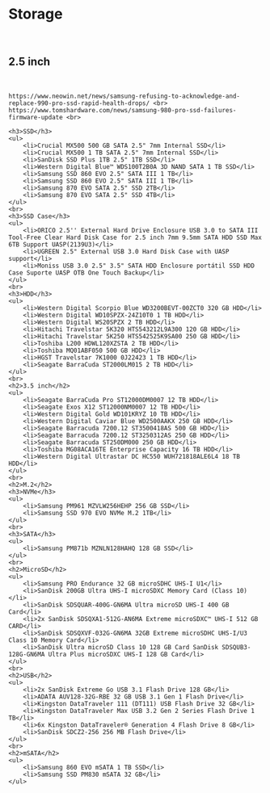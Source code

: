 <!DOCTYPE html>
<html lang="en">
<head>
    <meta charset="UTF-8">
    <meta name="viewport" content="width=device-width, initial-scale=1.0">
    <title>Storage</title>
</head>
<body>
    <h1>Storage</h1>
    <br>
    <h2>2.5 inch</h2>
    <br>
  
    https://www.neowin.net/news/samsung-refusing-to-acknowledge-and-replace-990-pro-ssd-rapid-health-drops/ <br>
    https://www.tomshardware.com/news/samsung-980-pro-ssd-failures-firmware-update <br>
  
    <h3>SSD</h3>
    <ul>
        <li>Crucial MX500 500 GB SATA 2.5" 7mm Internal SSD</li>
        <li>Crucial MX500 1 TB SATA 2.5" 7mm Internal SSD</li>
        <li>SanDisk SSD Plus 1TB 2.5" 1TB SSD</li>
        <li>Western Digital Blue™ WDS100T2B0A 3D NAND SATA 1 TB SSD</li>
        <li>Samsung SSD 860 EVO 2.5" SATA III 1 TB</li>
        <li>Samsung SSD 860 EVO 2.5" SATA III 1 TB</li>
        <li>Samsung 870 EVO SATA 2.5" SSD 2TB</li>
        <li>Samsung 870 EVO SATA 2.5" SSD 4TB</li>
    </ul>
    <br>
    <h3>SSD Case</h3>
    <ul>
        <li>ORICO 2.5'' External Hard Drive Enclosure USB 3.0 to SATA III Tool-Free Clear Hard Disk Case for 2.5 inch 7mm 9.5mm SATA HDD SSD Max 6TB Support UASP(2139U3)</li>
        <li>UGREEN 2.5" External USB 3.0 Hard Disk Case with UASP support</li>
        <li>Moniss USB 3.0 2.5" 3.5" SATA HDD Enclosure portátil SSD HDD Case Suporte UASP OTB One Touch Backup</li>
    </ul>
    <br>
    <h3>HDD</h3>
    <ul>
        <li>Western Digital Scorpio Blue WD3200BEVT-00ZCT0 320 GB HDD</li>
        <li>Western Digital WD10SPZX-24Z10T0 1 TB HDD</li>
        <li>Western Digital WS20SPZX 2 TB HDD</li>
        <li>Hitachi Travelstar 5K320 HTS543212L9A300 120 GB HDD</li>
        <li>Hitachi Travelstar 5K250 HTS542525K9SA00 250 GB HDD</li>
        <li>Toshiba L200 HDWL120XZSTA 2 TB HDD</li>
        <li>Toshiba MQ01ABF050 500 GB HDD</li>
        <li>HGST Travelstar 7K1000 0J22423 1 TB HDD</li>
        <li>Seagate BarraCuda ST2000LM015 2 TB HDD</li>
    </ul>
    <br>
    <h2>3.5 inch</h2>
    <ul>
        <li>Seagate BarraCuda Pro ST12000DM0007 12 TB HDD</li>
        <li>Seagate Exos X12 ST12000NM0007 12 TB HDD</li>
        <li>Western Digital Gold WD101KRYZ 10 TB HDD</li>
        <li>Western Digital Caviar Blue WD2500AAKX 250 GB HDD</li>
        <li>Seagate Barracuda 7200.12 ST3500418AS 500 GB HDD</li>
        <li>Seagate Barracuda 7200.12 ST3250312AS 250 GB HDD</li>
        <li>Seagate Barracuda ST250DM000 250 GB HDD</li>
        <li>Toshiba MG08ACA16TE Enterprise Capacity 16 TB HDD</li>
        <li>Western Digital Ultrastar DC HC550 WUH721818ALE6L4 18 TB HDD</li>
    </ul>
    <br>
    <h2>M.2</h2>
    <h3>NVMe</h3>
    <ul>
        <li>Samsung PM961 MZVLW256HEHP 256 GB SSD</li>
        <li>Samsung SSD 970 EVO NVMe M.2 1TB</li>
    </ul>
    <br>
    <h3>SATA</h3>
    <ul>
        <li>Samsung PM871b MZNLN128HAHQ 128 GB SSD</li>
    </ul>
    <br>
    <h2>MicroSD</h2>
    <ul>
        <li>Samsung PRO Endurance 32 GB microSDHC UHS-I U1</li>
        <li>SanDisk 200GB Ultra UHS-I microSDXC Memory Card (Class 10)</li>
        <li>SanDisk SDSQUAR-400G-GN6MA Ultra microSD UHS-I 400 GB Card</li>
        <li>2x SanDisk SDSQXA1-512G-AN6MA Extreme microSDXC™ UHS-I 512 GB CARD</li>
        <li>SanDisk SDSQXVF-032G-GN6MA 32GB Extreme microSDHC UHS-I/U3 Class 10 Memory Card</li>
        <li>SanDisk Ultra microSD Class 10 128 GB Card SanDisk SDSQUB3-128G-GN6MA Ultra Plus microSDXC UHS-I 128 GB Card</li>
    </ul>
    <br>
    <h2>USB</h2>
    <ul>
        <li>2x SanDisk Extreme Go USB 3.1 Flash Drive 128 GB</li>
        <li>ADATA AUV128-32G-RBE 32 GB USB 3.1 Gen 1 Flash Drive</li>
        <li>Kingston DataTraveler 111 (DT111) USB Flash Drive 32 GB</li>
        <li>Kingston DataTraveler Max USB 3.2 Gen 2 Series Flash Drive 1 TB</li>
        <li>6x Kingston DataTraveler® Generation 4 Flash Drive 8 GB</li>
        <li>SanDisk SDCZ2-256 256 MB Flash Drive</li>
    </ul>
    <br>
    <h2>mSATA</h2>
    <ul>
        <li>Samsung 860 EVO mSATA 1 TB SSD</li>
        <li>Samsung SSD PM830 mSATA 32 GB</li>
    </ul>
</body>
</html>
